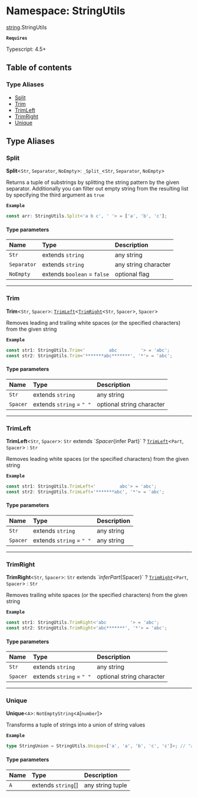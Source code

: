 # Namespace: StringUtils

[string](string.md).StringUtils

**`Requires`**

Typescript: 4.5+

## Table of contents

### Type Aliases

- [Split](string.StringUtils.md#split)
- [Trim](string.StringUtils.md#trim)
- [TrimLeft](string.StringUtils.md#trimleft)
- [TrimRight](string.StringUtils.md#trimright)
- [Unique](string.StringUtils.md#unique)

## Type Aliases

### Split

 **Split**<`Str`, `Separator`, `NoEmpty`\>: `_Split_`<`Str`, `Separator`, `NoEmpty`\>

Returns a tuple of substrings by splitting the string pattern by the given separator.
Additionally you can filter out empty string from the resulting list by specifying the third argument as `true`

**`Example`**

```ts
const arr: StringUtils.Split<'a b c', ' '> = ['a', 'b', 'c'];
```

#### Type parameters

| Name | Type | Description |
| :------ | :------ | :------ |
| `Str` | extends `string` | any string |
| `Separator` | extends `string` | any string character |
| `NoEmpty` | extends `boolean` = ``false`` | optional flag |

___

### Trim

 **Trim**<`Str`, `Spacer`\>: [`TrimLeft`](string.StringUtils.md#trimleft)<[`TrimRight`](string.StringUtils.md#trimright)<`Str`, `Spacer`\>, `Spacer`\>

Removes leading and trailing white spaces (or the specified characters) from the given string

**`Example`**

```ts
const str1: StringUtils.Trim<'         abc         '> = 'abc';
const str2: StringUtils.Trim<'*******abc*******', '*'> = 'abc';
```

#### Type parameters

| Name | Type | Description |
| :------ | :------ | :------ |
| `Str` | extends `string` | any string |
| `Spacer` | extends `string` = ``" "`` | optional string character |

___

### TrimLeft

 **TrimLeft**<`Str`, `Spacer`\>: `Str` extends \`${Spacer}${infer Part}\` ? [`TrimLeft`](string.StringUtils.md#trimleft)<`Part`, `Spacer`\> : `Str`

Removes leading white spaces (or the specified characters) from the given string

**`Example`**

```ts
const str1: StringUtils.TrimLeft<'         abc'> = 'abc';
const str2: StringUtils.TrimLeft<'*******abc', '*'> = 'abc';
```

#### Type parameters

| Name | Type | Description |
| :------ | :------ | :------ |
| `Str` | extends `string` | any string |
| `Spacer` | extends `string` = ``" "`` | any string |

___

### TrimRight

 **TrimRight**<`Str`, `Spacer`\>: `Str` extends \`${infer Part}${Spacer}\` ? [`TrimRight`](string.StringUtils.md#trimright)<`Part`, `Spacer`\> : `Str`

Removes trailing white spaces (or the specified characters) from the given string

**`Example`**

```ts
const str1: StringUtils.TrimRight<'abc         '> = 'abc';
const str2: StringUtils.TrimRight<'abc*******', '*'> = 'abc';
```

#### Type parameters

| Name | Type | Description |
| :------ | :------ | :------ |
| `Str` | extends `string` | any string |
| `Spacer` | extends `string` = ``" "`` | optional string character |

___

### Unique

 **Unique**<`A`\>: `NotEmptyString`<`A`[`number`]\>

Transforms a tuple of strings into a union of string values

**`Example`**

```ts
type StringUnion = StringUtils.Unique<['a', 'a', 'b', 'c', 'c']>; // "a" | "b" | "c"
```

#### Type parameters

| Name | Type | Description |
| :------ | :------ | :------ |
| `A` | extends `string`[] | any string tuple |
